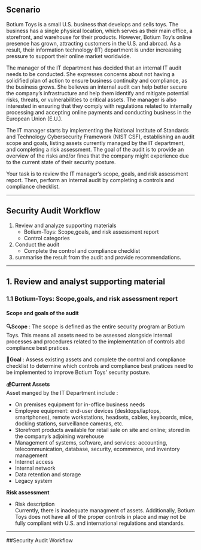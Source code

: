 ## Scenario 
Botium Toys is a small U.S. business that develops and sells toys. The business has a single physical location, which serves as their main office, a storefront, and warehouse for their products. However, Botium Toy’s online presence has grown, attracting customers in the U.S. and abroad. As a result, their information technology (IT) department is under increasing pressure to support their online market worldwide. 

The manager of the IT department has decided that an internal IT audit needs to be conducted. She expresses concerns about not having a solidified plan of action to ensure business continuity and compliance, as the business grows. She believes an internal audit can help better secure the company’s infrastructure and help them identify and mitigate potential risks, threats, or vulnerabilities to critical assets. The manager is also interested in ensuring that they comply with regulations related to internally processing and accepting online payments and conducting business in the European Union (E.U.).   

The IT manager starts by implementing the National Institute of Standards and Technology Cybersecurity Framework (NIST CSF), establishing an audit scope and goals, listing assets currently managed by the IT department, and completing a risk assessment. The goal of the audit is to provide an overview of the risks and/or fines that the company might experience due to the current state of their security posture.

Your task is to review the IT manager’s scope, goals, and risk assessment report. Then, perform an internal audit by completing a controls and compliance checklist. 


---

## Security Audit Workflow 
1. Review and analyze supporting materials
   - Botium-Toys: Scope,goals, and risk assessment report
   - Control categories
2. Conduct the audit 
   - Complete the control and compliance checklist
3. summarise the result from the audit and provide recommendations.


---
## 1. Review and analyst supporting material
### 1.1 Botium-Toys: Scope,goals, and risk assessment report
#### Scope and goals of the audit
**🔍Scope** : The scope is defined as the entire security program ar Botium Toys. This means all assets need to be assessed alongside internal processes and procedures related to the implementation of controls abd compliance best pratices.

**🎯Goal** : Assess existing assets and complete the control and compliance checklist to determine which controls and compliance best pratices need to be implemented to improve Botium Toys' security posture.

**💰Current Assets**   
Asset manged by the IT Department include : 
- On premises equipment for in-office business needs
- Employee equipment: end-user devices (desktops/laptops, smartphones), remote workstations, headsets, cables, keyboards, mice, docking stations, surveillance cameras, etc.
- Storefront products available for retail sale on site and online; stored in the company’s adjoining warehouse
- Management of systems, software, and services: accounting, telecommunication, database, security, ecommerce, and inventory management
- Internet access
- Internal network
- Data retention and storage
- Legacy system

**Risk assessment**   
- Risk description  
Currently, there is inadequate managment of assets. Additionally, Botium Toys does not have all of the proper controls in place and may not be fully compliant with U.S. and international  regulations and standards.

---
##Security Audit Workflow 
